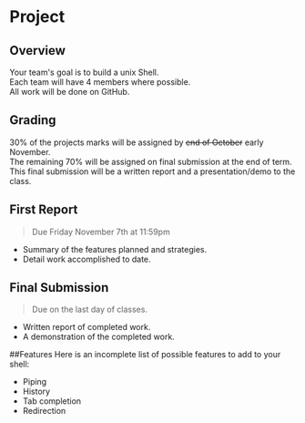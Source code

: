 Project
=======

## Overview
Your team's goal is to build a unix Shell.  
Each team will have 4 members where possible.  
All work will be done on GitHub.  

## Grading
30% of the projects marks will be assigned by ~~end of October~~ early November.  
The remaining 70% will be assigned on final submission at the end of term.  
This final submission will be a written report and a presentation/demo to the class.  

## First Report
> Due Friday November 7th at 11:59pm

- Summary of the features planned and strategies.  
- Detail work accomplished to date.  

## Final Submission
> Due on the last day of classes.

- Written report of completed work.
- A demonstration of the completed work.  

##Features
Here is an incomplete list of possible features to add to your shell:  
- Piping
- History
- Tab completion
- Redirection
